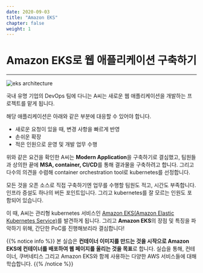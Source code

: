```yaml
---
date: 2020-09-03
title: "Amazon EKS"
chapter: false
weight: 1
---
```


# Amazon EKS로 웹 애플리케이션 구축하기
* * *
![eks architecture](/images/k8s_architecture.svg)

국내 유명 기업의 DevOps 팀에 다니는 A씨는 새로운 웹 애플리케이션을 개발하는 프로젝트를 맡게 됩니다.

해당 애플리케이션은 아래와 같은 부분에 대응할 수 있어야 합니다.

- 새로운 요청이 있을 때, 변경 사항을 빠르게 반영
- 손쉬운 확장
- 적은 인원으로 운영 및 개발 업무 수행

위와 같은 요건을 확인한 A씨는 **Modern Application**을 구축하기로 결심했고, 팀원들과 상의한 끝에 **MSA, container, CI/CD**를 통해 결과물을 구축하려고 합니다. 그리고 다수의 의견을 수렴해 container orchestration tool로 kubernetes를 선정합니다. 

모든 것을 오픈 소스로 직접 구축하기엔 업무를 수행할 팀원도 적고, 시간도 부족합니다. 인프라 증설도 하나의 버든 포인트입니다. 그리고 kubernetes를 잘 모르는 인원도 포함되어 있습니다.

이 때, A씨는 관리형 kubernetes 서비스인 [Amazon EKS(Amazon Elastic Kubernetes Service)](https://aws.amazon.com/ko/kubernetes/)를 발견하게 됩니다. 그리고 **Amazon EKS**의 장점 및 특징을 파악하기 위해, 간단한 PoC를 진행해보리라 결심합니다!
 
{{% notice info %}}
본 실습은 **컨테이너 이미지를 만드는 것을 시작으로 Amazon EKS에 컨테이너를 배포하여 웹 페이지를 올리는 것을 목표**로 합니다. 실습을 통해, 컨테이너, 쿠버네티스 그리고 Amazon EKS와 함께 사용하는 다양한 AWS 서비스들에 대해 학습합니다.
{{% /notice %}}
